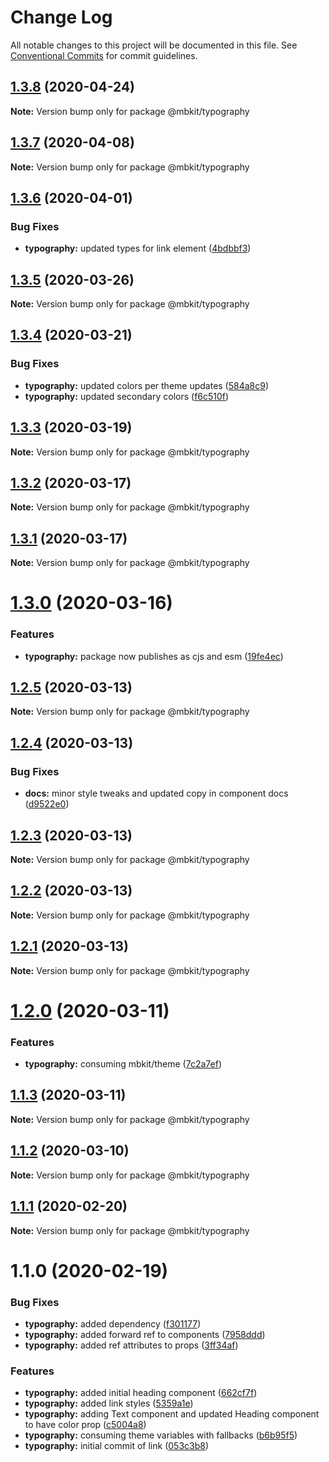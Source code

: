 # Change Log

All notable changes to this project will be documented in this file.
See [Conventional Commits](https://conventionalcommits.org) for commit guidelines.

## [1.3.8](https://github.com/mindbody/design-system/compare/@mbkit/typography@1.3.7...@mbkit/typography@1.3.8) (2020-04-24)

**Note:** Version bump only for package @mbkit/typography





## [1.3.7](https://github.com/mindbody/mbkit/compare/@mbkit/typography@1.3.6...@mbkit/typography@1.3.7) (2020-04-08)

**Note:** Version bump only for package @mbkit/typography





## [1.3.6](https://github.com/mindbody/design-system/compare/@mbkit/typography@1.3.5...@mbkit/typography@1.3.6) (2020-04-01)


### Bug Fixes

* **typography:** updated types for link element ([4bdbbf3](https://github.com/mindbody/design-system/commit/4bdbbf3e4c83e3c4d4c26dedea02384d780d9948))





## [1.3.5](https://github.com/mindbody/design-system/compare/@mbkit/typography@1.3.4...@mbkit/typography@1.3.5) (2020-03-26)

**Note:** Version bump only for package @mbkit/typography





## [1.3.4](https://github.com/mindbody/design-system/compare/@mbkit/typography@1.3.3...@mbkit/typography@1.3.4) (2020-03-21)


### Bug Fixes

* **typography:** updated colors per theme updates ([584a8c9](https://github.com/mindbody/design-system/commit/584a8c92dfb25632afc381806614520fa25a313b))
* **typography:** updated secondary colors ([f6c510f](https://github.com/mindbody/design-system/commit/f6c510f0733dac5df5299c9b15ec42df846033a2))





## [1.3.3](https://github.com/mindbody/design-system/compare/@mbkit/typography@1.3.2...@mbkit/typography@1.3.3) (2020-03-19)

**Note:** Version bump only for package @mbkit/typography





## [1.3.2](https://github.com/mindbody/mbkit/compare/@mbkit/typography@1.3.1...@mbkit/typography@1.3.2) (2020-03-17)

**Note:** Version bump only for package @mbkit/typography





## [1.3.1](https://github.com/mindbody/design-system/compare/@mbkit/typography@1.3.0...@mbkit/typography@1.3.1) (2020-03-17)

**Note:** Version bump only for package @mbkit/typography





# [1.3.0](https://github.com/mindbody/design-system/compare/@mbkit/typography@1.2.5...@mbkit/typography@1.3.0) (2020-03-16)


### Features

* **typography:** package now publishes as cjs and esm ([19fe4ec](https://github.com/mindbody/design-system/commit/19fe4ec250150703aa3a31a46389b86cdb5079fb))





## [1.2.5](https://github.com/mindbody/design-system/compare/@mbkit/typography@1.2.4...@mbkit/typography@1.2.5) (2020-03-13)

**Note:** Version bump only for package @mbkit/typography





## [1.2.4](https://github.com/mindbody/design-system/compare/@mbkit/typography@1.2.3...@mbkit/typography@1.2.4) (2020-03-13)


### Bug Fixes

* **docs:** minor style tweaks and updated copy in component docs ([d9522e0](https://github.com/mindbody/design-system/commit/d9522e0f1470800e3103793208e24a84739a5888))





## [1.2.3](https://github.com/mindbody/design-system/compare/@mbkit/typography@1.2.2...@mbkit/typography@1.2.3) (2020-03-13)

**Note:** Version bump only for package @mbkit/typography





## [1.2.2](https://github.com/mindbody/design-system/compare/@mbkit/typography@1.2.1...@mbkit/typography@1.2.2) (2020-03-13)

**Note:** Version bump only for package @mbkit/typography





## [1.2.1](https://github.com/mindbody/design-system/compare/@mbkit/typography@1.2.0...@mbkit/typography@1.2.1) (2020-03-13)

**Note:** Version bump only for package @mbkit/typography





# [1.2.0](https://github.com/mindbody/design-system/compare/@mbkit/typography@1.1.3...@mbkit/typography@1.2.0) (2020-03-11)


### Features

* **typography:** consuming mbkit/theme ([7c2a7ef](https://github.com/mindbody/design-system/commit/7c2a7ef18872df2cf99c3e88a257835cf63814ce))





## [1.1.3](https://github.com/mindbody/design-system/compare/@mbkit/typography@1.1.2...@mbkit/typography@1.1.3) (2020-03-11)

**Note:** Version bump only for package @mbkit/typography





## [1.1.2](https://github.com/mindbody/design-system/compare/@mbkit/typography@1.1.1...@mbkit/typography@1.1.2) (2020-03-10)

**Note:** Version bump only for package @mbkit/typography





## [1.1.1](https://github.com/mindbody/design-system/compare/@mbkit/typography@1.1.0...@mbkit/typography@1.1.1) (2020-02-20)

**Note:** Version bump only for package @mbkit/typography





# 1.1.0 (2020-02-19)


### Bug Fixes

* **typography:** added dependency ([f301177](https://github.com/mindbody/design-system/commit/f3011771a6270bd8d876647002e3b03ff52c5caa))
* **typography:** added forward ref to components ([7958ddd](https://github.com/mindbody/design-system/commit/7958ddd413d4f9355b188c8e9d8c6ed7c65b6da6))
* **typography:** added ref attributes to props ([3ff34af](https://github.com/mindbody/design-system/commit/3ff34af94bd076f001fafcc568dbc72d8be6a479))


### Features

* **typography:** added initial heading component ([662cf7f](https://github.com/mindbody/design-system/commit/662cf7f2a01cb7ec37367e8efcddc40682881207))
* **typography:** added link styles ([5359a1e](https://github.com/mindbody/design-system/commit/5359a1e788d7fa50df4af773772385283b259f37))
* **typography:** adding Text component and updated Heading component to have color prop ([c5004a8](https://github.com/mindbody/design-system/commit/c5004a888ab74d969bd7be390b63a33863465c1d))
* **typography:** consuming theme variables with fallbacks ([b6b95f5](https://github.com/mindbody/design-system/commit/b6b95f5f8c0162c46acbfaca532095b828b0a357))
* **typography:** initial commit of link ([053c3b8](https://github.com/mindbody/design-system/commit/053c3b8dbcd28b018ed90cd2669587c7181eed4b))
